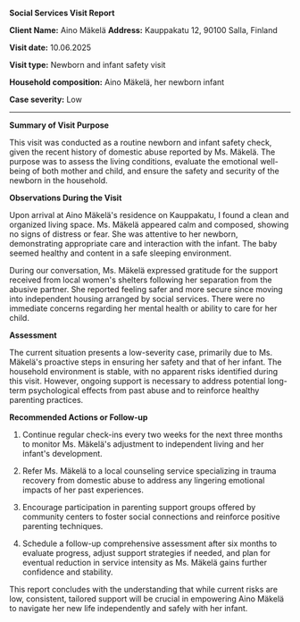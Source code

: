 **Social Services Visit Report**

**Client Name:** Aino Mäkelä
**Address:** Kauppakatu 12, 90100 Salla, Finland

**Visit date:** 10.06.2025

**Visit type:** Newborn and infant safety visit

**Household composition:** Aino Mäkelä, her newborn infant

**Case severity:** Low

---

**Summary of Visit Purpose**

This visit was conducted as a routine newborn and infant safety check, given the recent history of domestic abuse reported by Ms. Mäkelä. The purpose was to assess the living conditions, evaluate the emotional well-being of both mother and child, and ensure the safety and security of the newborn in the household.

**Observations During the Visit**

Upon arrival at Aino Mäkelä's residence on Kauppakatu, I found a clean and organized living space. Ms. Mäkelä appeared calm and composed, showing no signs of distress or fear. She was attentive to her newborn, demonstrating appropriate care and interaction with the infant. The baby seemed healthy and content in a safe sleeping environment.

During our conversation, Ms. Mäkelä expressed gratitude for the support received from local women's shelters following her separation from the abusive partner. She reported feeling safer and more secure since moving into independent housing arranged by social services. There were no immediate concerns regarding her mental health or ability to care for her child.

**Assessment**

The current situation presents a low-severity case, primarily due to Ms. Mäkelä's proactive steps in ensuring her safety and that of her infant. The household environment is stable, with no apparent risks identified during this visit. However, ongoing support is necessary to address potential long-term psychological effects from past abuse and to reinforce healthy parenting practices.

**Recommended Actions or Follow-up**

1. Continue regular check-ins every two weeks for the next three months to monitor Ms. Mäkelä's adjustment to independent living and her infant's development.
   
2. Refer Ms. Mäkelä to a local counseling service specializing in trauma recovery from domestic abuse to address any lingering emotional impacts of her past experiences.

3. Encourage participation in parenting support groups offered by community centers to foster social connections and reinforce positive parenting techniques.

4. Schedule a follow-up comprehensive assessment after six months to evaluate progress, adjust support strategies if needed, and plan for eventual reduction in service intensity as Ms. Mäkelä gains further confidence and stability. 

This report concludes with the understanding that while current risks are low, consistent, tailored support will be crucial in empowering Aino Mäkelä to navigate her new life independently and safely with her infant.